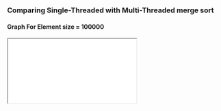 ### Comparing Single-Threaded with Multi-Threaded merge sort

#### Graph For Element size = 100000 

<iframe src="./bar.html" />

#### Build

```bash
go mod tidy
go build .
```


